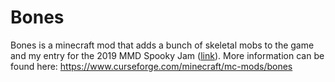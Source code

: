 # Bones
Bones is a minecraft mod that adds a bunch of skeletal mobs to the game and my entry for the 2019 MMD Spooky Jam ([link](https://github.com/MinecraftModDevelopment/MMD-Site/blob/master/docs/events/spooky_jam_2019.md)). More information can be found here:
https://www.curseforge.com/minecraft/mc-mods/bones
